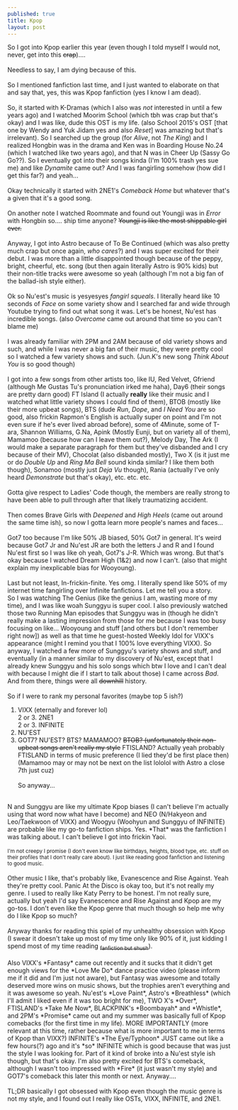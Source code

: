 ```yaml
---
published: true
title: Kpop
layout: post
---
```

So I got into Kpop earlier this year (even though I told myself I would not, never, get into this <strike>crap</strike>)....
<br/><br/>
Needless to say, I am dying because of this.
<br/><br/>
So I mentioned fanfiction last time, and I just wanted to elaborate on that and say that, yes, this was Kpop fanfiction (yes I know I am dead).
<br/><br/>
So, it started with K-Dramas (which I also was <i>not</i> interested in until a few years ago) and I watched Moorim School (which tbh was crap but that's okay) and I was like, dude this OST is my life. (also School 2015's OST [that one by Wendy and Yuk Jidam yes and also *Reset*] was amazing but that's irrelevant). So I searched up the group (for *Alive*, not *The King*) and I realized Hongbin was in the drama and Ken was in Boarding House No.24 (which I watched like two years ago), and that N was in Cheer Up (Sassy Go Go??). So I eventually got into their songs kinda (I'm 100% trash yes sue me) and like *Dynamite* came out? And I was fangirling somehow (how did I get this far?) and yeah...
<br/><br/>
Okay technically it started with 2NE1's *Comeback Home* but whatever that's a given that it's a good song.
<br/><br/>
On another note I watched Roommate and found out Youngji was in *Error* with Hongbin so.... ship time anyone? <strike>Youngji is like the most shippable girl ever.</strike>
<br/><br/>
Anyway, I got into Astro because of To Be Continued (which was also pretty much crap but once again, *who cares*?) and I was super excited for their debut. I was more than a little disappointed though because of the peppy, bright, cheerful, etc. song (but then again literally Astro is 90% kids) but their non-title tracks were awesome so yeah (although I'm not a big fan of the ballad-ish style either).
<br/><br/>
Ok so Nu'est's music is yesyesyes *fangirl squeals*. I literally heard like 10 seconds of *Face* on some variety show and I searched far and wide through Youtube trying to find out what song it was. Let's be honest, Nu'est has incredible songs. (also *Overcome* came out around that time so you can't blame me)
<br/><br/>
I was already familiar with 2PM and 2AM because of old variety shows and such, and while I was never a big fan of their music, they were pretty cool so I watched a few variety shows and such. (Jun.K's new song *Think About You* is so good though)
<br/><br/>
I got into a few songs from other artists too, like IU, Red Velvet, Gfriend (although Me Gustas Tu's pronunciation irked me haha), Day6 (their songs are pretty darn good) FT Island (I actually **really** like their music and I watched what little variety shows I could find of them), BTOB (mostly like their more upbeat songs), BTS (dude *Run*, *Dope*, and *I Need You* are so good, also frickin Rapmon's English is actually super on point and I'm not even sure if he's ever lived abroad before), some of 4Minute, some of T-ara, Shannon Williams, G.Na, Apink (Mostly Eunji, but on variety all of them), Mamamoo (because how can I leave them out?), Melody Day, The Ark (I would make a separate paragraph for them but they've disbanded and I cry because of their MV), Chocolat (also disbanded mostly), Two X (is it just me or do *Double Up* and *Ring Ma Bell* sound kinda similar? I like them both though), Sonamoo (mostly just *Deja Vu* though), Rania (actually I've only heard *Demonstrate* but that's okay), etc. etc. etc.
<br/><br/>
Gotta give respect to Ladies' Code though, the members are really strong to have been able to pull through after that likely traumatizing accident.
<br/><br/>
Then comes Brave Girls with *Deepened* and *High Heels* (came out around the same time ish), so now I gotta learn more people's names and faces...
<br/><br/>
Got7 too because I'm like 50% JB biased, 50% Got7 in general. It's weird because Got7 Jr and Nu'est JR are both the letters J and R and I found Nu'est first so I was like oh yeah, Got7's J-R. Which was wrong. But that's okay because I watched Dream High (1&2) and now I can't. (also that might explain my inexplicable bias for Wooyoung).
<br/><br/>
Last but not least, In-frickin-finite. Yes omg. I literally spend like 50% of my internet time fangirling over Infinite fanfictions. Let me tell you a story.
<br/>
So I was watching The Genius (like the genius I am, wasting more of my time), and I was like woah Sunggyu is super cool. I also previously watched those two Running Man episodes that Sunggyu was in (though he didn't really make a lasting impression from those for me because I was too busy focusing on like... Wooyoung and stuff [and others but I don't remember right now]) as well as that time he guest-hosted Weekly Idol for VIXX's appearance (might I remind you that I 100% love everything VIXX). So anyway, I watched a few more of Sunggyu's variety shows and stuff, and eventually (in a manner similar to my discovery of Nu'est, except that I already knew Sunggyu and his solo songs which btw I love and I can't deal with because I might die if I start to talk about those) I came across *Bad*. And from there, things were all <strike>downhill</strike> history.
<br/><br/>
So if I were to rank my personal favorites (maybe top 5 ish?) <br/>
1. VIXX (eternally and forever lol) <br/>
2 or 3. 2NE1 <br/>
2 or 3. INFINITE <br/>
4. NU'EST <br/>
5. GOT7? NU'EST? BTS? MAMAMOO? <strike>BTOB? (unfortunately their non-upbeat songs aren't really my style</strike> FTISLAND? Actually yeah probably FTISLAND in terms of music preference (I lied they'd be first place then) <br/>
(Mamamoo may or may not be next on the list lololol with Astro a close 7th just cuz)
<br/><br/>
So anyway...
<br/>
N and Sunggyu are like my ultimate Kpop biases (I can't believe I'm actually using that word now what have I become) and NEO (N/Hakyeon and Leo/Taekwoon of VIXX) and Woogyu (Woohyun and Sunggyu of INFINITE) are probable like my go-to fanfiction ships. Yes. *That* was the fanfiction I was talking about. I can't believe I got into frickin Yaoi.
<br/><br/>
<sub>I'm not creepy I promise (I don't even know like birthdays, heights, blood type, etc. stuff on their profiles that I don't really care about). I just like reading good fanfiction and listening to good music.</sub>
<br/><br/>
Other music I like, that's probably like, Evanescence and Rise Against. Yeah they're pretty cool. Panic At the Disco is okay too, but it's not really my genre. I used to really like Katy Perry to be honest. I'm not really sure, actually but yeah I'd say Evanescence and Rise Against and Kpop are my go-tos. I don't even like the Kpop genre that much though so help me why do I like Kpop so much?
<br/><br/>
Anyway thanks for reading this spiel of my unhealthy obsession with Kpop (I swear it doesn't take up most of my time only like 90% of it, just kidding I spend most of my time reading <strike><sub>fanfiction but shush</sub></strike>).
<br/><br/>
Also VIXX's *Fantasy* came out recently and it sucks that it didn't get enough views for the *Love Me Do* dance practice video (please inform me if it did and I'm just not aware), but Fantasy was awesome and totally deserved more wins on music shows, but the trophies aren't everything and it was awesome so yeah. Nu'est's *Love Paint*, Astro's *Breathless* (which I'll admit I liked even if it was too bright for me), TWO X's *Over*, FTISLAND's *Take Me Now*, BLACKPINK's *Boombayah* and *Whistle*, and 2PM's *Promise* came out and my summer was basically full of Kpop comebacks (for the first time in my life). MORE IMPORTANTLY (more relevant at this time, rather because what is more important to me in terms of Kpop than VIXX?) INFINITE's *The Eye/Typhoon* JUST came out like a few hours(?) ago and it's *so* INFINITE which is good because that was just the style I was looking for. Part of it kind of broke into a Nu'est style ish though, but that's okay. I'm also pretty excited for BTS's comeback, although I wasn't too impressed with *Fire* (it just wasn't my style) and GOT7's comeback this later this month or next. Anyway....
<br/><br/>
TL;DR basically I got obsessed with Kpop even though the music genre is not my style, and I found out I really like OSTs, VIXX, INFINITE, and 2NE1.